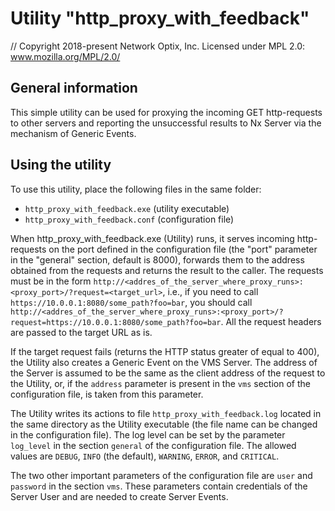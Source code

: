 # Utility "http_proxy_with_feedback"

// Copyright 2018-present Network Optix, Inc. Licensed under MPL 2.0: www.mozilla.org/MPL/2.0/

## General information

This simple utility can be used for proxying the incoming GET http-requests to other servers and
reporting the unsuccessful results to Nx Server via the mechanism of Generic Events.

## Using the utility

To use this utility, place the following files in the same folder:
- `http_proxy_with_feedback.exe` (utility executable)
- `http_proxy_with_feedback.conf` (configuration file)

When http_proxy_with_feedback.exe (Utility) runs, it serves incoming http-requests on the port
defined in the configuration file (the "port" parameter in the "general" section, default is 8000),
forwards them to the address obtained from the requests and returns the result to the caller. The
requests must be in the form `http://<addres_of_the_server_where_proxy_runs>:<proxy_port>/?request=<target_url>`,
i.e., if you need to call `https://10.0.0.1:8080/some_path?foo=bar`, you should call
`http://<addres_of_the_server_where_proxy_runs>:<proxy_port>/?request=https://10.0.0.1:8080/some_path?foo=bar`.
All the request headers are passed to the target URL as is.

If the target request fails (returns the HTTP status greater of equal to 400), the Utility also
creates a Generic Event on the VMS Server. The address of the Server is assumed to be the same as
the client address of the request to the Utility, or, if the `address` parameter is present in the `vms`
section of the configuration file, is taken from this parameter.

The Utility writes its actions to file `http_proxy_with_feedback.log` located in the same directory
as the Utility executable (the file name can be changed in the configuration file). The log level can be
set by the parameter `log_level` in the section `general` of the configuration file. The allowed
values are `DEBUG`, `INFO` (the default), `WARNING`, `ERROR`, and `CRITICAL`.

The two other important parameters of the configuration file are `user` and `password` in the
section `vms`. These parameters contain credentials of the Server User and are needed to create
Server Events.
